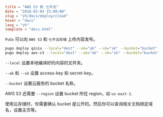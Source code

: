 ```toml
title = "AWS S3 和 七牛云"
date = "2016-02-04 15:00:00"
slug = "zh/docs/deploy/cloud"
hover = "docs"
lang = "zh"
template = "docs.html"
```

`PuGo` 可以向 `AWS S3` 和 `七牛云存储` 上传内容发布。

```bash
pugo deploy qiniu --local="dest" --ak="ak" --sk="sk" --bucket="bucket"
pugo deploy aws-s3 --local="dest" --ak="ak" --sk="sk" --bucket="bucket" --region="region"
```

`--local` 设置本地编译好的内容的文件夹。

`--ak` 和 `--sk` 设置 access-key 和 secret-key。

`--bucket` 设置云服务的 bucket 名称。

AWS S3 还需要 `--region` 设置 bucket 所在 region，如 `us-east-1`.

使用云存储时，你需要确认 bucket 是公开的。然后你可以查询相关文档绑定域名，设置主页等。